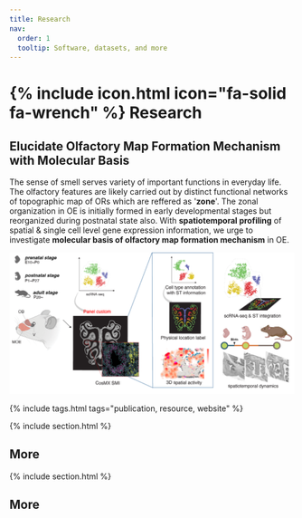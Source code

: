 ```yaml
---
title: Research
nav:
  order: 1
  tooltip: Software, datasets, and more
---
```


# {% include icon.html icon="fa-solid fa-wrench" %} Research

## Elucidate Olfactory Map Formation Mechanism with Molecular Basis
The sense of smell serves variety of important functions in everyday life. The olfactory features are likely carried out by distinct functional networks of topographic map of ORs which are reffered as '**zone**'. The zonal organization in OE is initially formed in early developmental stages but reorganized during postnatal state also. With **spatiotemporal profiling** of spatial & single cell level gene expression information, we urge to investigate **molecular basis of olfactory map formation mechanism** in OE.

<img  src = "../images/oe_proj.png">


{% include tags.html tags="publication, resource, website" %}


{% include section.html %}

## More

{% include section.html %}

## More

